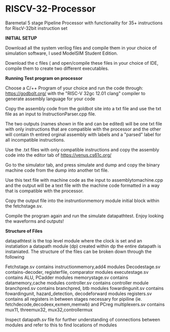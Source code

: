 # RISCV-32-Processor

Baremetal 5 stage Pipeline Processor with functionality for 35+ instructions for RiscV-32bit instruction set

**INITIAL SETUP**

Download all the system verilog files and compile them in your choice of simulation software, I used ModelSIM Student Edition. 

Download the c files ( and open/compile these files in your choice of IDE, compile them to create two different executables. 

**Running Test program on processor**

Choose a C/++ Program of your choice and run the code through: https://godbolt.org/ with the "RISC-V 32gc 12.01 clang" compiler to generate assembly language for your code

Copy the assembly code from the goldbot site into a txt file and use the txt file as an input to InstructionParser.cpp file. 

The two outputs (names shown in file and can be edited) will be one txt file with only instructions that are compatible with the processor and the other will contain th entired orginal assembly with labels and a "parsed" label for all incompatible instructions.

Use the .txt files with only compatible instructions and copy the assembly code into the editor tab of https://venus.cs61c.org/

Go to the simulator tab, and press simulate and dump and copy the binary machine code from the dump into another txt file.

Use this text file with machine code as the input to assemblytomachine.cpp and the output will be a text file with the machine code formatted in a way that is compatible with the processor.

Copy the output file into the instruntionmemory module initial block within the fetchstage.sv. 

Compile the program again and run the simulate datapathtest. Enjoy looking the waveforms and outputs!

**Structure of Files**

datapathtest is the top level module where the clock is set and an instatiation a datapath module (dp) created
within dp the entire datapath is instaniated. The structure of the files can be broken down through the following

Fetchstage.sv contains instructionmemory,add4 modules 
Decodestage.sv contains-decoder, registerfile, comparator modules 
executestage.sv contains ALU, PCadder modules
memorystage.sv contains datamemory,cache modules
controller.sv contains controller module
branchpred.sv contains branchpred, btb modules
fowardingunit.sv contains fowardingunit, hazard_detection, decodeforward modules
registers.sv contains all registers in between stages necessary for pipiline (ie. fetchdecode,decodeex,exmem,memwb) and PCreg
multiplexers.sv contains mux11, threemux32, mux32,controllermux

Inspect datapath.sv file for further understanding of connections between modules and refer to this to find locations of modules



